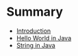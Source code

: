 # Summary

* [Introduction](README.md)
* [Hello World in Java](hello-world-in-java.md)
* [String in Java](string-in-java.md)

